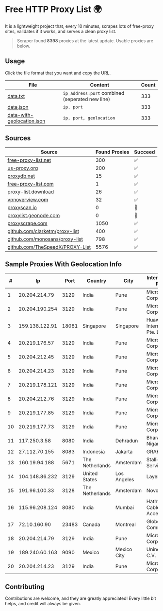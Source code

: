 
# Free HTTP Proxy List 🌍

It is a lightweight project that, every 10 minutes, scrapes lots of free-proxy sites, validates if it works, and serves a clean proxy list.


> Scraper found **8398** proxies at the latest update. Usable proxies are below.

## Usage

Click the file format that you want and copy the URL.


|File|Content|Count|
|----|-------|-----|
|[data.txt](https://raw.githubusercontent.com/themiralay/Proxy-List-World/master/data.txt)|`ip_address:port` combined (seperated new line)|333|
|[data.json](https://raw.githubusercontent.com/themiralay/Proxy-List-World/master/data.json)|`ip, port`|333|
|[data-with-geolocation.json](https://raw.githubusercontent.com/themiralay/Proxy-List-World/master/data-with-geolocation.json)|`ip, port, geolocation`|333|

## Sources

|Source|Found Proxies|Succeed|
|------|-------------|-------|
|[free-proxy-list.net](https://free-proxy-list.net)|300|✅|
|[us-proxy.org](https://www.us-proxy.org)|200|✅|
|[proxydb.net](http://proxydb.net)|15|✅|
|[free-proxy-list.com](https://free-proxy-list.com/?page=&port=&type%5B%5D=http&type%5B%5D=https&up_time=0&search=Search)|1|✅|
|[proxy-list.download](https://www.proxy-list.download/HTTP)|26|✅|
|[vpnoverview.com](https://vpnoverview.com/privacy/anonymous-browsing/free-proxy-servers)|32|✅|
|[proxyscan.io](https://www.proxyscan.io)|0|🚫|
|[proxylist.geonode.com](https://proxylist.geonode.com/api/proxy-list?limit=300&page=1&sort_by=lastChecked&sort_type=desc&protocols=http,https)|0|🚫|
|[proxyscrape.com](https://api.proxyscrape.com/v2/?request=displayproxies&protocol=http&timeout=10000&country=all&ssl=all&anonymity=all)|1050|✅|
|[github.com/clarketm/proxy-list](https://raw.githubusercontent.com/clarketm/proxy-list/master/proxy-list-raw.txt)|400|✅|
|[github.com/monosans/proxy-list](https://raw.githubusercontent.com/monosans/proxy-list/main/proxies/http.txt)|798|✅|
|[github.com/TheSpeedX/PROXY-List](https://raw.githubusercontent.com/TheSpeedX/PROXY-List/master/http.txt)|5576|✅|


## Sample Proxies With Geolocation Info

|#|Ip|Port|Country|City|Internet Service Provider|
|-|--|----|-------|----|-------------------------|
|1|20.204.214.79|3129|India|Pune|Microsoft Corporation|
|2|20.204.190.254|3129|India|Pune|Microsoft Corporation|
|3|159.138.122.91|18081|Singapore|Singapore|Huawei International Pte. LTD|
|4|20.219.176.57|3129|India|Pune|Microsoft Corporation|
|5|20.204.212.45|3129|India|Pune|Microsoft Corporation|
|6|20.204.214.23|3129|India|Pune|Microsoft Corporation|
|7|20.219.178.121|3129|India|Pune|Microsoft Corporation|
|8|20.204.212.76|3129|India|Pune|Microsoft Corporation|
|9|20.219.177.85|3129|India|Pune|Microsoft Corporation|
|10|20.219.177.73|3129|India|Pune|Microsoft Corporation|
|11|117.250.3.58|8080|India|Dehradun|Bharat Sanchar Nigam Ltd|
|12|27.112.70.155|8083|Indonesia|Jakarta|GRAHANET|
|13|160.19.94.188|5671|The Netherlands|Amsterdam|Stallion Network Services Limited|
|14|104.148.86.232|3129|United States|Los Angeles|LayerHost|
|15|191.96.100.33|3128|The Netherlands|Amsterdam|NovoServe B.V.|
|16|115.96.208.124|8080|India|Mumbai|Hathway IP over Cable Internet Access|
|17|72.10.160.90|23483|Canada|Montreal|GloboTech Communications|
|18|20.204.214.79|3129|India|Pune|Microsoft Corporation|
|19|189.240.60.163|9090|Mexico|Mexico City|Uninet S.A. de C.V.|
|20|20.204.214.23|3129|India|Pune|Microsoft Corporation|



## Contributing

Contributions are welcome, and they are greatly appreciated! Every
little bit helps, and credit will always be given.

